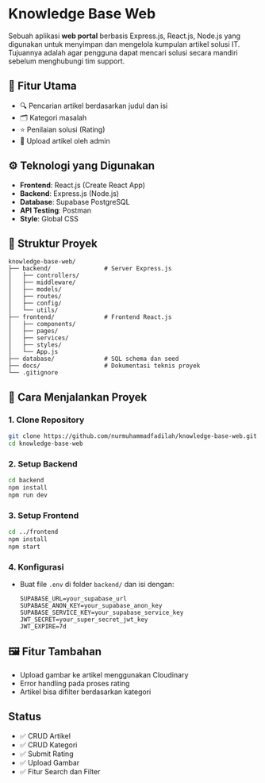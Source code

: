 # Knowledge Base Web

Sebuah aplikasi **web portal** berbasis Express.js, React.js, Node.js yang digunakan untuk menyimpan dan mengelola kumpulan artikel solusi IT. Tujuannya adalah agar pengguna dapat mencari solusi secara mandiri sebelum menghubungi tim support.

## 🧩 Fitur Utama

- 🔍 Pencarian artikel berdasarkan judul dan isi
- 🗂️ Kategori masalah
- ⭐ Penilaian solusi (Rating)
- 📝 Upload artikel oleh admin

## ⚙️ Teknologi yang Digunakan

- **Frontend**: React.js (Create React App)
- **Backend**: Express.js (Node.js)
- **Database**: Supabase PostgreSQL
- **API Testing**: Postman
- **Style**: Global CSS

## 📁 Struktur Proyek

```
knowledge-base-web/
├── backend/               # Server Express.js
│   ├── controllers/
│   ├── middleware/
│   ├── models/
│   ├── routes/
│   ├── config/
│   └── utils/
├── frontend/              # Frontend React.js
│   ├── components/
│   ├── pages/
│   ├── services/
│   ├── styles/
│   └── App.js
├── database/              # SQL schema dan seed
├── docs/                  # Dokumentasi teknis proyek
└── .gitignore
```

## 🚀 Cara Menjalankan Proyek

### 1. Clone Repository

```bash
git clone https://github.com/nurmuhammadfadilah/knowledge-base-web.git
cd knowledge-base-web
```

### 2. Setup Backend

```bash
cd backend
npm install
npm run dev
```

### 3. Setup Frontend

```bash
cd ../frontend
npm install
npm start
```

### 4. Konfigurasi

- Buat file `.env` di folder `backend/` dan isi dengan:
  ```env
  SUPABASE_URL=your_supabase_url
  SUPABASE_ANON_KEY=your_supabase_anon_key
  SUPABASE_SERVICE_KEY=your_supabase_service_key
  JWT_SECRET=your_super_secret_jwt_key
  JWT_EXPIRE=7d
  ```

## 🖼️ Fitur Tambahan

- Upload gambar ke artikel menggunakan Cloudinary
- Error handling pada proses rating
- Artikel bisa difilter berdasarkan kategori

## Status

- ✅ CRUD Artikel
- ✅ CRUD Kategori
- ✅ Submit Rating
- ✅ Upload Gambar
- ✅ Fitur Search dan Filter
